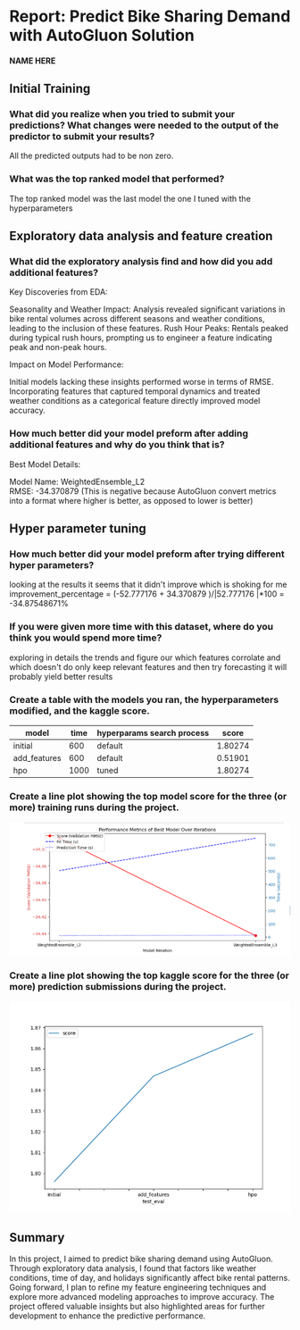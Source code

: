 # Report: Predict Bike Sharing Demand with AutoGluon Solution
#### NAME HERE

## Initial Training
### What did you realize when you tried to submit your predictions? What changes were needed to the output of the predictor to submit your results?
All the predicted outputs had to be non zero.

### What was the top ranked model that performed?
The top ranked model was the last model the one I tuned with the hyperparameters

## Exploratory data analysis and feature creation
### What did the exploratory analysis find and how did you add additional features?
Key Discoveries from EDA:

Seasonality and Weather Impact: Analysis revealed significant variations in bike rental volumes across different seasons and weather conditions, leading to the inclusion of these features.
Rush Hour Peaks: Rentals peaked during typical rush hours, prompting us to engineer a feature indicating peak and non-peak hours.

Impact on Model Performance:

Initial models lacking these insights performed worse in terms of RMSE. Incorporating features that captured temporal dynamics and treated weather conditions as a categorical feature directly improved model accuracy.

### How much better did your model preform after adding additional features and why do you think that is?
Best Model Details:

Model Name: WeightedEnsemble_L2  
RMSE: -34.370879 (This is negative because AutoGluon convert metrics into a format where higher is better, as opposed to lower is better)

## Hyper parameter tuning
### How much better did your model preform after trying different hyper parameters?
looking at the results it seems that it didn't improve which is shoking for me 
improvement_percentage =  (-52.777176 + 34.370879 )/|52.777176 |*100 = -34.87548671%
### If you were given more time with this dataset, where do you think you would spend more time?
exploring in details the trends and figure our which features corrolate and which doesn't do only keep relevant features and then try forecasting it will probably yield better results

### Create a table with the models you ran, the hyperparameters modified, and the kaggle score.
|model|time|hyperparams search process|score|
|--|--|--|--|
|initial|600|default|1.80274|
|add_features|600|default|0.51901|
|hpo|1000|tuned|1.80274|

### Create a line plot showing the top model score for the three (or more) training runs during the project.

![model_train_score.png](img/model_train_score.png)

### Create a line plot showing the top kaggle score for the three (or more) prediction submissions during the project.

![model_test_score.png](img/model_test_score.png)

## Summary
In this project, I aimed to predict bike sharing demand using AutoGluon. Through exploratory data analysis, I found that factors like weather conditions, time of day, and holidays significantly affect bike rental patterns. 
Going forward, I plan to refine my feature engineering techniques and explore more advanced modeling approaches to improve accuracy. The project offered valuable insights but also highlighted areas for further development to enhance the predictive performance.
